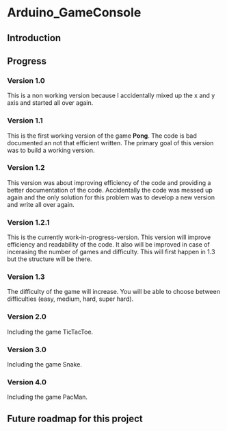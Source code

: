 # Arduino_GameConsole

## Introduction

## Progress

### Version 1.0
This is a non working version because I accidentally mixed up the x and y axis and started all over again.

### Version 1.1
This is the first working version of the game **Pong**.
The code is bad documented an not that efficient written. The primary goal of this version was to build a working version.

### Version 1.2
This version was about improving efficiency of the code and providing a better documentation of the code.
Accidentally the code was messed up again and the only solution for this problem was to develop a new version and write all over again.

### Version 1.2.1
This is the currently work-in-progress-version.
This version will improve efficiency and readability of the code. It also will be improved in case of incerasing the number of games and difficulty. This will first happen in 1.3 but the structure will be there.

### Version 1.3
The difficulty of the game will increase. You will be able to choose between difficulties (easy, medium, hard, super hard).


### Version 2.0
Including the game TicTacToe.

### Version 3.0
Including the game Snake.

### Version 4.0
Including the game PacMan.

## Future roadmap for this project












